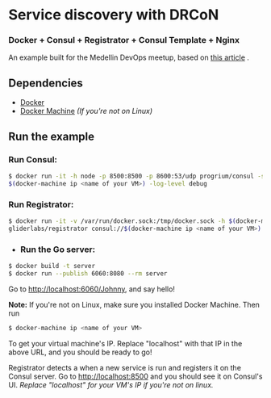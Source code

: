 # Service discovery with DRCoN
### Docker + Consul + Registrator + Consul Template + Nginx
An example built for the Medellin DevOps meetup, based on [this
article](http://www.maori.geek.nz/scalable_architecture_dr_con_docker_registrator_consul_nginx/)
.

## Dependencies
- [Docker](http://docs.docker.com/)
- [Docker Machine](http://docs.docker.com/machine/install-machine/) *(If you're not on Linux)*

## Run the example

### Run Consul:
```sh
$ docker run -it -h node -p 8500:8500 -p 8600:53/udp progrium/consul -server -bootstrap -advertise
$(docker-machine ip <name of your VM>) -log-level debug
 ```

### Run Registrator:
```sh
$ docker run -it -v /var/run/docker.sock:/tmp/docker.sock -h $(docker-machine ip <name of your VM>)
gliderlabs/registrator consul://$(docker-machine ip <name of your VM>):8500
```
* ### Run the Go server:
```sh
$ docker build -t server
$ docker run --publish 6060:8080 --rm server
```
Go to [http://localhost:6060/Johnny](http://localhost:6060/Johnny), and say hello!

**Note:** If you're not on Linux, make sure you installed Docker Machine.
Then run
```sh
$ docker-machine ip <name of your VM>
```
To get your virtual machine's IP. Replace "localhost" with that IP in the above URL,
and you should be ready to go!

Registrator detects a when a new service is run and registers it on the Consul server. Go to
[http://localhost:8500](http://localhost:8500) and you should see it on Consul's UI.
*Replace "localhost" for your VM's IP if you're not on linux.*
